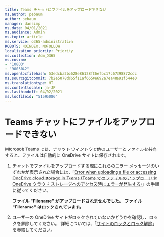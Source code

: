```yaml
---
title: Teams チャットにファイルをアップロードできない
ms.author: pebaum
author: pebaum
manager: dansimp
ms.date: 04/01/2021
ms.audience: Admin
ms.topic: article
ms.service: o365-administration
ROBOTS: NOINDEX, NOFOLLOW
localization_priority: Priority
ms.collection: Adm_O365
ms.custom:
- "10803"
- "9003042"
ms.openlocfilehash: 53edcba2ba628e86128f86efbc17c67398872cdc
ms.sourcegitcommit: 7b2e5078dd65f11af6650e692a7ea48e91f544e0
ms.translationtype: HT
ms.contentlocale: ja-JP
ms.lasthandoff: 04/02/2021
ms.locfileid: "51596086"
---
```

# <a name="unable-to-upload-files-to-teams-chat"></a>Teams チャットにファイルをアップロードできない

Microsoft Teams では、チャット ウィンドウで他のユーザーとファイルを共有すると、ファイルは自動的に OneDrive サイトに保存されます。

1. チャットでファイルをアップロードする際にこれらのエラー メッセージのいずれかが表示された場合には、「[Error when uploading a file or accessing OneDrive cloud storage in Teams (Teams でのファイルのアップロードや OneDrive クラウド ストレージへのアクセス時にエラーが発生する)](https://go.microsoft.com/fwlink/?linkid=2156015)」の手順に従ってください。
    
    **ファイル "Filename" がアップロードされませんでした。**
    **ファイル "Filename" はロックされています。**

1. ユーザーの OneDrive サイトがロックされていないかどうかを確認し、ロックを解除してください。 詳細については、「[サイトのロックとロック解除](https://go.microsoft.com/fwlink/?linkid=2156016)」を参照してください。